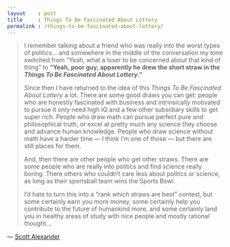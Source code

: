 ```yaml
---
layout    : post
title     : Things To Be Fascinated About Lottery
permalink : /things-to-be-fascinated-about-lottery/
---
```



> I remember talking about a friend who was really into the worst types of
> politics... and somewhere in the middle of the conversation my tone switched
> from “Yeah, what a loser to be concerned about that kind of thing” to **“Yeah,
> poor guy, apparently he drew the short straw in the _Things To Be Fascinated
> About Lottery_.”**
> 
> Since then I have returned to the idea of this _Things To Be Fascinated About
> Lottery_ a lot. There are some good draws you can get: people who are honestly
> fascinated with business and intrinsically motivated to pursue it only need
> high IQ and a few other subsidiary skills to get super rich. People who draw
> math can pursue perfect pure and philosophical truth, or excel at pretty much
> any science they choose and advance human knowledge. People who draw science
> without math have a harder time &mdash; I think I’m one of those &mdash; but
> there are still places for them.
> 
> And, then there are other people who get other straws. There are some people
> who are really into politics and find science really boring. There others who
> couldn’t care less about politics or science, as long as their sportsball team
> wins the Sports Bowl.
> 
> I’d hate to turn this into a “rank which straws are best” contest, but some
> certainly earn you more money, some certainly help you contribute to the
> future of humankind more, and some certainly land you in healthy areas of
> study with nice people and mostly rational thought...


&mdash; [Scott Alexander](https://slatestarcodex.com/2013/06/30/the-lottery-of-fascinations/)
